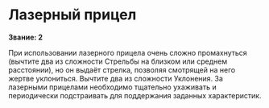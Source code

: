 # Лазерный прицел

**Звание: 2**

При использовании лазерного прицела очень сложно промахнуться (вычтите два из сложности Стрельбы на близком или среднем расстоянии), но он выдаёт стрелка, позволяя смотрящей на него жертве уклониться. Вычтите два из сложности Уклонения. За лазерными прицелами необходимо тщательно ухаживать и периодически подстраивать для поддержания заданных характеристик.